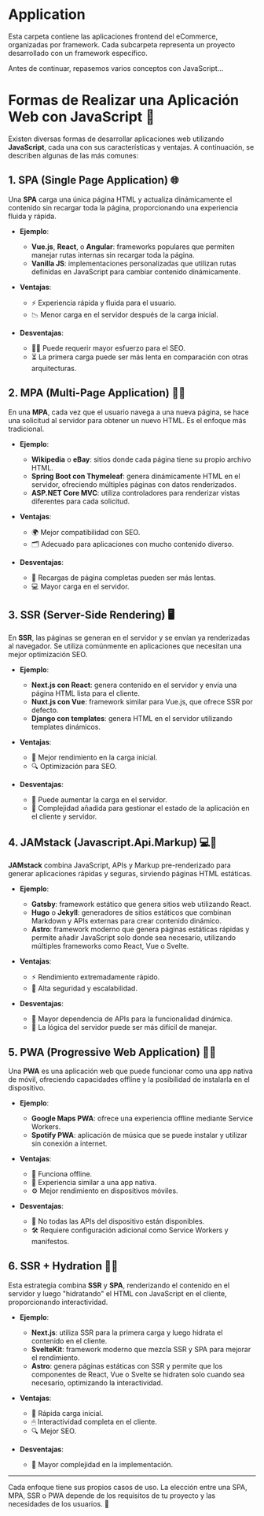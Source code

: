 # Application

Esta carpeta contiene las aplicaciones frontend del eCommerce, organizadas por framework. Cada subcarpeta representa un proyecto desarrollado con un framework específico.

Antes de continuar, repasemos varios conceptos con JavaScript...

# Formas de Realizar una Aplicación Web con JavaScript 🚀

Existen diversas formas de desarrollar aplicaciones web utilizando **JavaScript**, cada una con sus características y ventajas. A continuación, se describen algunas de las más comunes:

## 1. SPA (Single Page Application) 🌐
Una **SPA** carga una única página HTML y actualiza dinámicamente el contenido sin recargar toda la página, proporcionando una experiencia fluida y rápida.

- **Ejemplo**:
  - **Vue.js**, **React**, o **Angular**: frameworks populares que permiten manejar rutas internas sin recargar toda la página.
  - **Vanilla JS**: implementaciones personalizadas que utilizan rutas definidas en JavaScript para cambiar contenido dinámicamente.
  
- **Ventajas**:
  - ⚡ Experiencia rápida y fluida para el usuario.
  - 📉 Menor carga en el servidor después de la carga inicial.
- **Desventajas**:
  - 🕵️‍♂️ Puede requerir mayor esfuerzo para el SEO.
  - ⏳ La primera carga puede ser más lenta en comparación con otras arquitecturas.

## 2. MPA (Multi-Page Application) 📄📄
En una **MPA**, cada vez que el usuario navega a una nueva página, se hace una solicitud al servidor para obtener un nuevo HTML. Es el enfoque más tradicional.

- **Ejemplo**:
  - **Wikipedia** o **eBay**: sitios donde cada página tiene su propio archivo HTML.
  - **Spring Boot con Thymeleaf**: genera dinámicamente HTML en el servidor, ofreciendo múltiples páginas con datos renderizados.
  - **ASP.NET Core MVC**: utiliza controladores para renderizar vistas diferentes para cada solicitud.

- **Ventajas**:
  - 🌍 Mejor compatibilidad con SEO.
  - 🗂 Adecuado para aplicaciones con mucho contenido diverso.
- **Desventajas**:
  - 🐢 Recargas de página completas pueden ser más lentas.
  - 💻 Mayor carga en el servidor.

## 3. SSR (Server-Side Rendering) 🖥
En **SSR**, las páginas se generan en el servidor y se envían ya renderizadas al navegador. Se utiliza comúnmente en aplicaciones que necesitan una mejor optimización SEO.

- **Ejemplo**:
  - **Next.js con React**: genera contenido en el servidor y envía una página HTML lista para el cliente.
  - **Nuxt.js con Vue**: framework similar para Vue.js, que ofrece SSR por defecto.
  - **Django con templates**: genera HTML en el servidor utilizando templates dinámicos.

- **Ventajas**:
  - 🚀 Mejor rendimiento en la carga inicial.
  - 🔍 Optimización para SEO.
- **Desventajas**:
  - 🔄 Puede aumentar la carga en el servidor.
  - 🧩 Complejidad añadida para gestionar el estado de la aplicación en el cliente y servidor.

## 4. JAMstack (Javascript.Api.Markup) 💻🔌
**JAMstack** combina JavaScript, APIs y Markup pre-renderizado para generar aplicaciones rápidas y seguras, sirviendo páginas HTML estáticas.

- **Ejemplo**:
  - **Gatsby**: framework estático que genera sitios web utilizando React.
  - **Hugo** o **Jekyll**: generadores de sitios estáticos que combinan Markdown y APIs externas para crear contenido dinámico.
  - **Astro**: framework moderno que genera páginas estáticas rápidas y permite añadir JavaScript solo donde sea necesario, utilizando múltiples frameworks como React, Vue o Svelte.

- **Ventajas**:
  - ⚡ Rendimiento extremadamente rápido.
  - 🔐 Alta seguridad y escalabilidad.
- **Desventajas**:
  - 🔗 Mayor dependencia de APIs para la funcionalidad dinámica.
  - 🧠 La lógica del servidor puede ser más difícil de manejar.

## 5. PWA (Progressive Web Application) 📱✨
Una **PWA** es una aplicación web que puede funcionar como una app nativa de móvil, ofreciendo capacidades offline y la posibilidad de instalarla en el dispositivo.

- **Ejemplo**:
  - **Google Maps PWA**: ofrece una experiencia offline mediante Service Workers.
  - **Spotify PWA**: aplicación de música que se puede instalar y utilizar sin conexión a internet.

- **Ventajas**:
  - 📶 Funciona offline.
  - 📲 Experiencia similar a una app nativa.
  - ⚙️ Mejor rendimiento en dispositivos móviles.
- **Desventajas**:
  - 🚫 No todas las APIs del dispositivo están disponibles.
  - 🛠 Requiere configuración adicional como Service Workers y manifestos.

## 6. SSR + Hydration 🌊💧
Esta estrategia combina **SSR** y **SPA**, renderizando el contenido en el servidor y luego "hidratando" el HTML con JavaScript en el cliente, proporcionando interactividad.

- **Ejemplo**:
  - **Next.js**: utiliza SSR para la primera carga y luego hidrata el contenido en el cliente.
  - **SvelteKit**: framework moderno que mezcla SSR y SPA para mejorar el rendimiento.
  - **Astro**: genera páginas estáticas con SSR y permite que los componentes de React, Vue o Svelte se hidraten solo cuando sea necesario, optimizando la interactividad.

- **Ventajas**:
  - 🚀 Rápida carga inicial.
  - 🖱 Interactividad completa en el cliente.
  - 🔍 Mejor SEO.
- **Desventajas**:
  - 🧩 Mayor complejidad en la implementación.

---

Cada enfoque tiene sus propios casos de uso. La elección entre una SPA, MPA, SSR o PWA depende de los requisitos de tu proyecto y las necesidades de los usuarios. 🌟
